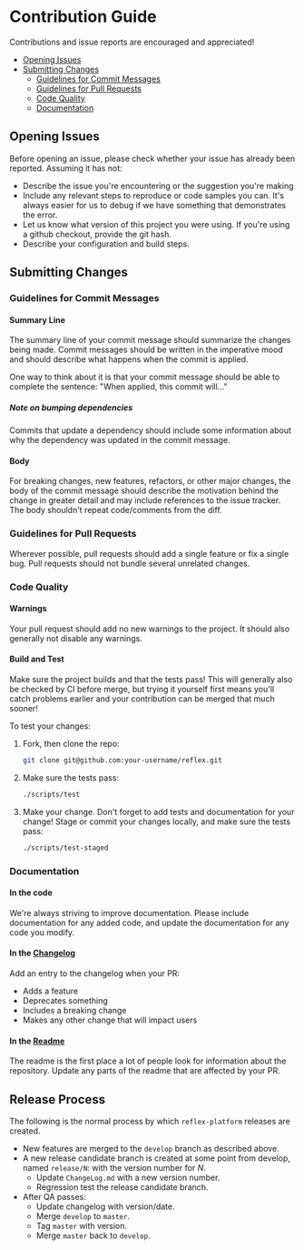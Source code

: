 # Contribution Guide

Contributions and issue reports are encouraged and appreciated!

- [Opening Issues](#opening-issues)
- [Submitting Changes](#submitting-changes)
  - [Guidelines for Commit Messages](#guidelines-for-commit-messages)
  - [Guidelines for Pull Requests](#guidelines-for-pull-requests)
  - [Code Quality](#code-quality)
  - [Documentation](#documentation)

## Opening Issues

Before opening an issue, please check whether your issue has already been reported. Assuming it has not:

* Describe the issue you're encountering or the suggestion you're making
* Include any relevant steps to reproduce or code samples you can. It's always easier for us to debug if we have something that demonstrates the error.
* Let us know what version of this project you were using. If you're using a github checkout, provide the git hash.
* Describe your configuration and build steps.

## Submitting Changes

### Guidelines for Commit Messages

#### Summary Line
The summary line of your commit message should summarize the changes being made. Commit messages should be written in the imperative mood and should describe what happens when the commit is applied.

One way to think about it is that your commit message should be able to complete the sentence:
"When applied, this commit will..."

##### Note on bumping dependencies

Commits that update a dependency should include some information about why the dependency was updated in the commit message.

#### Body
For breaking changes, new features, refactors, or other major changes, the body of the commit message should describe the motivation behind the change in greater detail and may include references to the issue tracker. The body shouldn't repeat code/comments from the diff.

### Guidelines for Pull Requests

Wherever possible, pull requests should add a single feature or fix a single bug. Pull requests should not bundle several unrelated changes.

### Code Quality

#### Warnings

Your pull request should add no new warnings to the project. It should also generally not disable any warnings.

#### Build and Test

Make sure the project builds and that the tests pass! This will generally also be checked by CI before merge, but trying it yourself first means you'll catch problems earlier and your contribution can be merged that much sooner!

To test your changes:
1. Fork, then clone the repo:
    ```bash
    git clone git@github.com:your-username/reflex.git
    ```

2. Make sure the tests pass:
    ```bash
    ./scripts/test
    ```

3. Make your change. Don't forget to add tests and documentation for your change! Stage or commit your changes locally, and make sure the tests pass:
    ```bash
    ./scripts/test-staged
    ```

### Documentation

#### In the code
We're always striving to improve documentation. Please include documentation for any added code, and update the documentation for any code you modify.

#### In the [Changelog](ChangeLog.md)
Add an entry to the changelog when your PR:
* Adds a feature
* Deprecates something
* Includes a breaking change
* Makes any other change that will impact users

#### In the [Readme](README.md)
The readme is the first place a lot of people look for information about the repository. Update any parts of the readme that are affected by your PR.

## Release Process
The following is the normal process by which `reflex-platform` releases are created.

- New features are merged to the `develop` branch as described above.
- A new release candidate branch is created at some point from develop, named `release/N`: with the version number for *N*.
  - Update `ChangeLog.md` with a new version number.
  - Regression test the release candidate branch.
- After QA passes:
  - Update changelog with version/date.
  - Merge `develop` to `master`.
  - Tag `master` with version.
  - Merge `master` back to `develop`.
